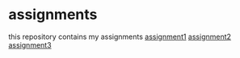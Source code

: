 # assignments
this repository contains my assignments
[assignment1](https://github.com/Sakon88/assignments/blob/master/Assignment_week_2.ipynb)
[assignment2](https://github.com/Sakon88/assignments/blob/master/Assignment_week_4.ipynb)
[assignment3](https://github.com/Sakon88/assignments/blob/master/Assignment_week_5.ipynb) 
